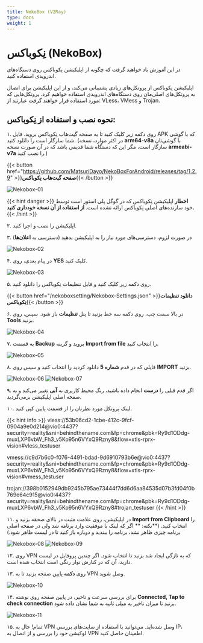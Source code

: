 ```yaml
---
title: NekoBox (V2Ray)
type: docs
weight: 1
---
```


# نِکوباکس (NekoBox)

در این آموزش یاد خواهید گرفت که چگونه از اپلیکیشن نِکوباکس روی دستگاه‌های اندرویدی استفاده کنید.

اپلیکیشن نِکوباکس از پروتکل‌های زیادی پشتیبانی می‌کند، و از این اپلیکیشن برای اتصال به پروتکل‌های اصلی‌مان روی دستگاه‌های اندرویدی استفاده خواهیم کرد. پروتکل‌هایی که مورد استفاده قرار خواهند گرفت عبارتند از: VLess، VMess و Trojan.

## نحوه نصب و استفاده از نِکوباکس:

۱. روی دکمه زیر کلیک کنید تا به صفحه گیت‌هاب نِکوباکس بروید. فایل APK که با گوشی شما سازگار است را دانلود کنید. (در اکثر موارد، نسخه **arm64-v8a** با گوشی‌تان سازگار است، مگر این که دستگاه شما قدیمی باشد که در آن صورت نسخه **armeabi-v7a** را نصب کنید.)

{{< button href="https://github.com/MatsuriDayo/NekoBoxForAndroid/releases/tag/1.2.9" >}}**صفحه گیت‌هاب نِکوباکس**{{< /button >}}

![Nekobox-01](/images/nekobox-12.png)

{{< hint danger >}}
**اخطار**
اپلیکیشن نِکوباکس که در گوگل پلی استور است توسط خود سازنده‌های اصلی نِکوباکس ارائه نشده است. **از استفاده از آن نسخه خودداری کنید.**
{{< /hint >}}

۲. اپلیکیشن را نصب و اجرا کنید.

۳. در صورت لزوم، دسترسی‌های مورد نیاز را به اپلیکیشن بدهید (دسترسی به **اعلان‌ها**)

![Nekobox-02](/images/nekobox-01.png)

۴. در پیام بعدی، روی **YES** کلیک کنید.

![Nekobox-03](/images/nekobox-02.png)

۵. روی دکمه زیر کلیک کنید و فایل تنظیمات نِکوباکس را دانلود کنید.

{{< button href="/nekoboxsetting/Nekobox-Settings.json" >}}**دانلود تنظیمات نِکوباکس**{{< /button >}}

۶. در بالا سمت چپ، روی دکمه سه خط بزنید تا پنل **تنظیمات** باز شود. سپس، روی **Tools** بزنید.

![Nekobox-04](/images/nekobox-03.png)

۷. به قسمت **Backup** بروید و گزینه **Import from file** را انتخاب کنید.

![Nekobox-05](/images/nekobox-04.png)

۸. فایلی که در قدم **شماره 5** دانلود کردید را انتخاب کنید و سپس روی **IMPORT** بزنید.

![Nekobox-06](/images/nekobox-05.png)
![Nekobox-07](/images/nekobox-06.png)

۹. اگر قدم قبلی را **درست** انجام داده باشید، رنگ محیط کاربری به **آبی** تغییر می‌کند و به صفحه اصلی اپلیکیشن برمی‌گردید.

۱۰. لینک پروتکل مورد نظرتان را از قسمت پایین کپی کنید.

{{< hint info >}}
vless://53b06cd2-1cbe-412c-9fcf-0904a9e0d214@vio0:4437?security=reality&sni=behindthename.com&fp=chrome&pbk=Ry9d1ODdg-muxLXP6vbW_Fh3_v5Ko95n6VYxQ9Rzny8&flow=xtls-rprx-vision#vless_testuser

vmess://c9d7b6c0-f076-4491-bdad-9d6910793b6e@vio0:4437?security=reality&sni=behindthename.com&fp=chrome&pbk=Ry9d1ODdg-muxLXP6vbW_Fh3_v5Ko95n6VYxQ9Rzny8&flow=xtls-rprx-vision#vmess_testuser

trojan://398b0152949db9245b795ae73444f7dd6d6aa84535d07b3fd04f0b769e64c915@vio0:4437?security=reality&sni=behindthename.com&fp=chrome&pbk=Ry9d1ODdg-muxLXP6vbW_Fh3_v5Ko95n6VYxQ9Rzny8#trojan_testuser
{{< /hint >}}

۱۱. در اپلیکیشن، روی علامت مثبت در بالای صحفه بزنید و **Import from Clipboard** را انتخاب کنید. (**نکته: ** اگر که لینک با موفقیت وارد برنامه شد ولی در صفحه اصلی برنامه چیزی ظاهر نشد، برنامه را ببندید و دوباره باز کنید تا در لیست ظاهر شود.)

![Nekobox-08](/images/nekobox-07.png)
![Nekobox-09](/images/nekobox-08.png)

۱۲. روی VPN که به تازگی ایجاد شد بزنید تا انتخاب شود. اگر چندین پروفایل در لیست دارید، آن که در کنارش نوار رنگی است انتخاب شده است.

۱۳. روی **دکمه** پایین صفحه بزنید تا به VPN وصل شوید.

![Nekobox-10](/images/nekobox-09.png)

۱۴. برای بررسی سرعت و تاخیر، در پایین صفحه روی نوشته **Connected, Tap to check connection** بزنید تا میزان تاخیر به میلی ثانیه به شما نشان داده شود.

![Nekobox-11](/images/nekobox-10.png)

۱۵. تمام! حال به VPN وصل شده‌اید. می‌توانید با استفاده از سایت‌های بررسی IP، لوکیشن خود را بررسی و از اتصال به VPN اطمینان حاصل کنید.
